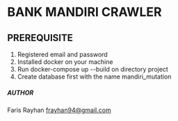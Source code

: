 # BANK MANDIRI CRAWLER 

## PREREQUISITE

1. Registered email and password 
2. Installed docker on your machine
3. Run docker-compose up --build on directory project
4. Create database first with the name mandiri_mutation

##### AUTHOR
Faris Rayhan <frayhan94@gmail.com>
